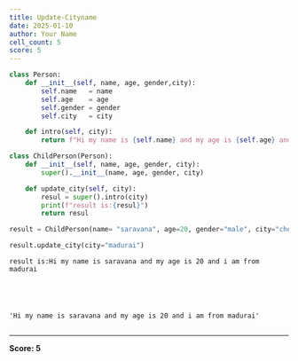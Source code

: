 ```yaml
---
title: Update-Cityname
date: 2025-01-10
author: Your Name
cell_count: 5
score: 5
---
```


```python
class Person:
    def __init__(self, name, age, gender,city):
        self.name   = name
        self.age    = age
        self.gender = gender
        self.city   = city

    def intro(self, city):
        return f"Hi my name is {self.name} and my age is {self.age} and i am from {city}"
```


```python
class ChildPerson(Person):
    def __init__(self, name, age, gender, city):
        super().__init__(name, age, gender, city)

    def update_city(self, city):
        resul = super().intro(city)
        print(f"result is:{resul}")
        return resul
```


```python
result = ChildPerson(name= "saravana", age=20, gender="male", city="chennai")
```


```python
result.update_city(city="madurai")
```

    result is:Hi my name is saravana and my age is 20 and i am from madurai





    'Hi my name is saravana and my age is 20 and i am from madurai'




```python

```


---
**Score: 5**
